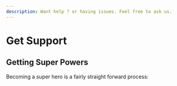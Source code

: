 ```yaml
---
description: Want help ? or having issues. Feel free to ask us.
---
```


# Get Support

## Getting Super Powers

Becoming a super hero is a fairly straight forward process:



